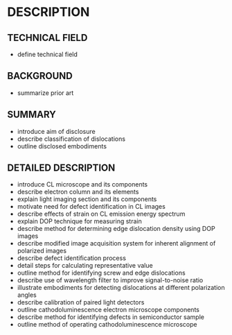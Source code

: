 # DESCRIPTION

## TECHNICAL FIELD

- define technical field

## BACKGROUND

- summarize prior art

## SUMMARY

- introduce aim of disclosure
- describe classification of dislocations
- outline disclosed embodiments

## DETAILED DESCRIPTION

- introduce CL microscope and its components
- describe electron column and its elements
- explain light imaging section and its components
- motivate need for defect identification in CL images
- describe effects of strain on CL emission energy spectrum
- explain DOP technique for measuring strain
- describe method for determining edge dislocation density using DOP images
- describe modified image acquisition system for inherent alignment of polarized images
- describe defect identification process
- detail steps for calculating representative value
- outline method for identifying screw and edge dislocations
- describe use of wavelength filter to improve signal-to-noise ratio
- illustrate embodiments for detecting dislocations at different polarization angles
- describe calibration of paired light detectors
- outline cathodoluminescence electron microscope components
- describe method for identifying defects in semiconductor sample
- outline method of operating cathodoluminescence microscope

